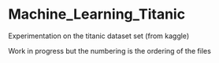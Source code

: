 # Machine_Learning_Titanic
Experimentation on the titanic dataset set (from kaggle)

Work in progress but the numbering is the ordering of the files
